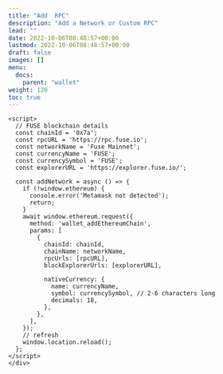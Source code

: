 ```yaml
---
title: "Add  RPC"
description: "Add a Network or Custom RPC"
lead: ""
date: 2022-10-06T08:48:57+00:00
lastmod: 2022-10-06T08:48:57+00:00
draft: false
images: []
menu:
  docs:
    parent: "wallet"
weight: 120
toc: true
---
```



<!--more-->

<div>
    
    <script>
      // FUSE blockchain details
      const chainId = '0x7a';
      const rpcURL = 'https://rpc.fuse.io';
      const networkName = 'Fuse Mainnet';
      const currencyName = 'FUSE';
      const currencySymbol = 'FUSE';
      const explorerURL = 'https://explorer.fuse.io/';

      const addNetwork = async () => {
        if (!window.ethereum) {
          console.error('Metamask not detected');
          return;
        }
        await window.ethereum.request({
          method: 'wallet_addEthereumChain',
          params: [
            {
              chainId: chainId,
              chainName: networkName,
              rpcUrls: [rpcURL],
              blockExplorerUrls: [explorerURL],

              nativeCurrency: {
                name: currencyName,
                symbol: currencySymbol, // 2-6 characters long
                decimals: 18,
              },
            },
          ],
        });
        // refresh
        window.location.reload();
      };
    </script>
    </div>

